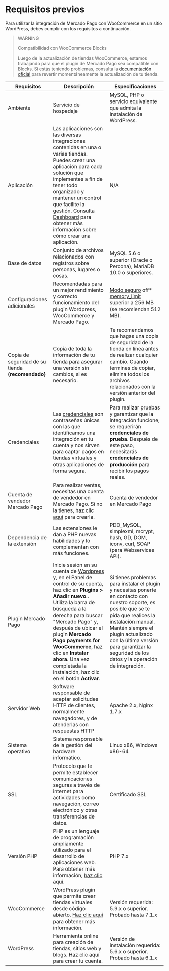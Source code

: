 # Requisitos previos

Para utilizar la integración de Mercado Pago con WooCommerce en un sitio WordPress, debes cumplir con los requisitos a continuación.

> WARNING
>
> Compatibilidad con WooCommerce Blocks
>
> Luego de la actualización de tiendas WooCommerce, estamos trabajando para que el plugin de Mercado Pago sea compatible con Blocks. Si estás teniendo problemas, consulta la [documentación oficial](https://woo.com/document/cart-checkout-blocks-status/#section-6) para revertir momentáneamente la actualización de tu tienda.

| Requisitos | Descripción | Especificaciones |
| --- | --- | --- |
| Ambiente | Servicio de hospedaje |  MySQL, PHP o servicio equivalente que admita la instalación de WordPress.  |
| Aplicación | Las aplicaciones son las diversas integraciones contenidas en una o varias tiendas. Puedes crear una aplicación para cada solución que implementes a fin de tener todo organizado y mantener un control que facilite la gestión. Consulta [Dashboard](/developers/es/docs/woocommerce/additional-content/your-integrations/introduction) para obtener más información sobre cómo crear una aplicación. | N/A |
| Base de datos | Conjunto de archivos relacionados con registros sobre personas, lugares o cosas. | MySQL 5.6 o superior (Oracle o Percona), MariaDB 10.0 o superiores. |
| Configuraciones adicionales | Recomendadas para un mejor rendimiento y correcto funcionamiento del plugin Wordpress, WooCommerce y Mercado Pago. | [Modo seguro](https://wordpress.org/plugins/safe-mode/) off* [memory_limit](https://docs.woocommerce.com/document/increasing-the-wordpress-memory-limit/) superior a 256 MB (se recomiendan 512 MB). |
| Copia de seguridad de su tienda **(recomendado)** | Copia de toda la información de tu tienda para asegurar una versión sin cambios, si es necesario. | Te recomendamos que hagas una copia de seguridad de la tienda en línea antes de realizar cualquier cambio. Cuando termines de copiar, elimina todos los archivos relacionados con la versión anterior del plugin. |
| Credenciales | Las [credenciales](/developers/es/docs/woocommerce/additional-content/your-integrations/credentials) son contraseñas únicas con las que identificamos una integración en tu cuenta y nos sirven para captar pagos en tiendas virtuales y otras aplicaciones de forma segura. | Para realizar pruebas y garantizar que la integración funcione, se requerirán **credenciales de prueba**. Después de este paso, necesitarás **credenciales de producción** para recibir los pagos reales. |
| Cuenta de vendedor Mercado Pago | Para realizar ventas, necesitas una cuenta de vendedor en Mercado Pago. Si no la tienes, [haz clic aquí](https://www.mercadopago[FAKER][URL][DOMAIN]/hub/registration/landing) para crearla. | Cuenta de vendedor en Mercado Pago |
| Dependencia de la extensión | Las extensiones le dan a PHP nuevas habilidades y lo complementan con más funciones. | PDO_MySQL, simplexml, mcrypt, hash, GD, DOM, iconv, curl, SOAP (para Webservices API).  |
| Plugin Mercado Pago | Inicie sesión en su cuenta de [Wordpress](https://wordpress.com/) y, en el Panel de control de su cuenta, haz clic en **Plugins > Añadir nuevo**.. Utiliza la barra de búsqueda a la derecha para buscar "Mercado Pago" y, después de ubicar el plugin **Mercado Pago payments for WooCommerce**, haz clic en **Instalar ahora**. Una vez completada la instalación, haz clic en el botón **Activar**.| Si tienes problemas para instalar el plugin y necesitas ponerte en contacto con nuestro soporte, es posible que se te pida que realices la [instalación manual](/developers/es/docs/woocommerce/how-tos/install-module-manually). Mantén siempre el plugin actualizado con la última versión para garantizar la seguridad de los datos y la operación de integración. |
| Servidor Web | Software responsable de aceptar solicitudes HTTP de clientes, normalmente navegadores, y de atenderlas con respuestas HTTP | Apache 2.x, Nginx 1.7.x|
| Sistema operativo | Sistema responsable de la gestión del hardware informático. | Linux x86, Windows x86-64 |
| SSL | Protocolo que te permite establecer comunicaciones seguras a través de internet para actividades como navegación, correo electrónico y otras transferencias de datos. | Certificado SSL |
| Versión PHP | PHP es un lenguaje de programación ampliamente utilizado para el desarrollo de aplicaciones web. Para obtener más información, [haz clic aquí](https://www.php.net/). | PHP 7.x |
| WooCommerce | WordPress plugin que permite crear tiendas virtuales desde código abierto. [Haz clic aquí](https://woocommerce.com/es-es/woocommerce-features/) para obtener más información. | Versión requerida: 5.9.x o superior. Probado hasta 7.1.x |
| WordPress | Herramienta online para creación de tiendas, sitios web y blogs. [Haz clic aquí](https://es.wordpress.org/) para crear tu cuenta. | Versión de instalación requerida: 5.6.x o superior. Probado hasta 6.1.x |